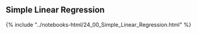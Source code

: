Simple Linear Regression
------

{% include "../notebooks-html/24_00_Simple_Linear_Regression.html" %}
